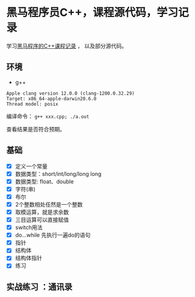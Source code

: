 # 黑马程序员C++，课程源代码，学习记录

学习[黑马程序的C++课程记录](https://www.bilibili.com/video/BV1et411b73Z) ，
以及部分源代码。

## 环境

- g++
```
Apple clang version 12.0.0 (clang-1200.0.32.29)
Target: x86_64-apple-darwin20.6.0
Thread model: posix
```
编译命令：
`g++ xxx.cpp; ./a.out`

查看结果是否符合预期。

## 基础
- [x] 定义一个常量
- [x] 数据类型：short/int/long/long long
- [x] 数据类型: float、double
- [x] 字符(串) 
- [x] 布尔
- [x] 2个整数相处任然是一个整数
- [x] 取模运算，就是求余数
- [x] 三目运算可以直接赋值
- [x] switch用法
- [x] do…while 先执行一遍do的语句
- [x] 指针
- [x] 结构体
- [x] 结构体指针
- [x] 练习

## 实战练习 ：通讯录





